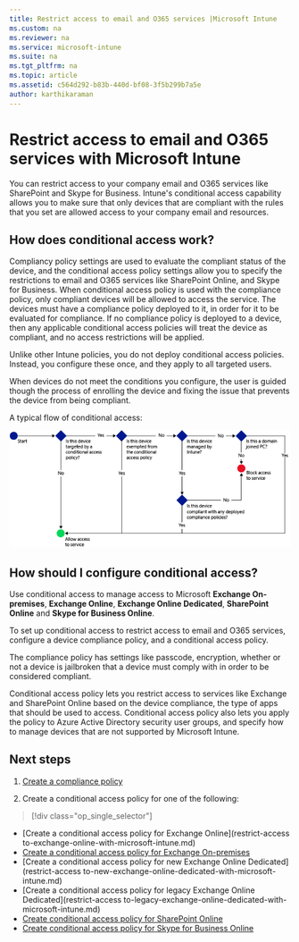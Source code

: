 ```yaml
---
title: Restrict access to email and O365 services |Microsoft Intune
ms.custom: na
ms.reviewer: na
ms.service: microsoft-intune
ms.suite: na
ms.tgt_pltfrm: na
ms.topic: article
ms.assetid: c564d292-b83b-440d-bf08-3f5b299b7a5e
author: karthikaraman
---
```

# Restrict access to email and O365 services with Microsoft Intune
You can restrict access to your company email and O365 services like SharePoint and Skype for Business. Intune's conditional access capability allows you to make sure that only devices that are compliant with the rules that you set are allowed access to your company email and resources.
## How does conditional access work?
Compliancy policy settings are used to evaluate the compliant status of the device, and the conditional access policy settings allow you to specify the restrictions to email and O365 services like SharePoint Online, and Skype for Business. When conditional access policy is used with the compliance policy, only compliant devices will be allowed to access the service. The devices must have a compliance policy deployed to it, in order for it to be evaluated for compliance.
If no compliance policy is deployed to a device, then any applicable conditional access policies will treat the device as compliant, and no access restrictions will be applied.

Unlike other Intune policies, you do not deploy conditional access policies. Instead, you configure these once, and they apply to all targeted users.


When devices do not meet the conditions you configure, the user is guided though the process of enrolling the device and fixing the issue that prevents the device from being compliant.

A typical flow of conditional access:

![](./media/ConditionalAccess4.png)

## How should I configure conditional access?
Use conditional access to manage access to Microsoft **Exchange On-premises**, **Exchange Online**, **Exchange Online Dedicated**,  **SharePoint Online** and **Skype for Business Online**.

To set up conditional access to restrict access to email and O365 services, configure a device compliance policy, and a conditional access policy.

The compliance policy has settings like passcode, encryption, whether or not a device is jailbroken that a device must comply with in order to be considered compliant.  

Conditional access policy lets you restrict access to services like Exchange and SharePoint Online based on the device compliance, the type of apps that should be used to access. Conditional access policy also lets you apply the policy to Azure Active Directory security user groups, and specify how to manage devices that are not supported by Microsoft Intune.  


## Next steps
1.  [Create a compliance policy](create-a-device-compliance-policy-in-microsoft-intune.md)

2.  Create a conditional access policy for one of the following:
> [!div class="op_single_selector"]
- [Create a conditional access policy for Exchange Online](restrict-access to-exchange-online-with-microsoft-intune.md)
- [Create a conditional access policy for Exchange On-premises](restrict-access-to-exchange-onpremises-with-microsoft-intune.md)
- [Create a conditional access policy for new Exchange Online Dedicated](restrict-access to-new-exchange-online-dedicated-with-microsoft-intune.md)
- [Create a conditional access policy for legacy Exchange Online Dedicated](restrict-access to-legacy-exchange-online-dedicated-with-microsoft-intune.md)
- [Create conditional access policy for SharePoint Online](restrict-access-to-sharepoint-online-with-microsoft-intune.md)
- [Create conditional access policy for Skype for Business Online](restrict-access-to-skype-for-business-online-with-microsoft-intune.md)
